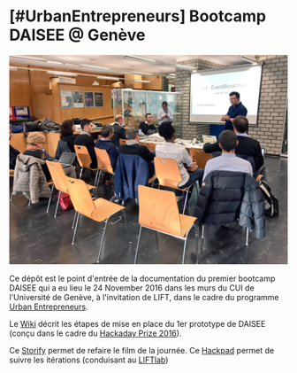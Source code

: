 # [#UrbanEntrepreneurs] Bootcamp DAISEE @ Genève 

![UrbanEntreprneurs](https://github.com/DAISEE/LIFT-Workshop/blob/master/images/IMG_4695.JPG)

Ce dépôt est le point d'entrée de la documentation du premier bootcamp DAISEE qui a eu lieu le 24 November 2016 dans les murs du CUI de l'Université de Genève, à l'invitation de LIFT, dans le cadre du programme [Urban Entrepreneurs](http://www.urbanentrepreneurs.io/energyblockchain).

Le [Wiki](https://github.com/DAISEE/LIFT-Workshop/wiki) décrit les  étapes de mise en place du 1er prototype de DAISEE (conçu dans le cadre du [Hackaday Prize 2016](https://hackaday.io/project/10879-the-internets-of-energy-call-me-daisee)).

Ce [Storify](https://storify.com/nicolasloubet/urbanentrepreneurs-daisee) permet de refaire le film de la journée. Ce [Hackpad](https://frama.link/DAISEE-Liftlab) permet de suivre les itérations (conduisant au [LIFTlab](http://liftlab.ch))
